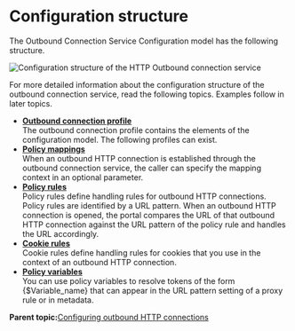 # Configuration structure

The Outbound Connection Service Configuration model has the following structure.

![Configuration structure of the HTTP Outbound connection service](../images/HTTP_OutBound_graphic_2.jpg)

For more detailed information about the configuration structure of the outbound connection service, read the following topics. Examples follow in later topics.

-   **[Outbound connection profile](../dev-portlet/outbhttp_cfg_strctr_obconn_profile.md)**  
The outbound connection profile contains the elements of the configuration model. The following profiles can exist.
-   **[Policy mappings](../dev-portlet/outbhttp_cfg_strctr_policy_mapng.md)**  
When an outbound HTTP connection is established through the outbound connection service, the caller can specify the mapping context in an optional parameter.
-   **[Policy rules](../dev-portlet/outbhttp_cfg_strctr_policy_rul.md)**  
Policy rules define handling rules for outbound HTTP connections. Policy rules are identified by a URL pattern. When an outbound HTTP connection is opened, the portal compares the URL of that outbound HTTP connection against the URL pattern of the policy rule and handles the URL accordingly.
-   **[Cookie rules](../dev-portlet/outbhttp_cfg_strctr_cookie_rul.md)**  
Cookie rules define handling rules for cookies that you use in the context of an outbound HTTP connection.
-   **[Policy variables](../dev-portlet/outbhttp_cfg_strctr_policy_variable.md)**  
You can use policy variables to resolve tokens of the form \{$Variable\_name\} that can appear in the URL pattern setting of a proxy rule or in metadata.

**Parent topic:**[Configuring outbound HTTP connections](../dev-portlet/outbhttp_cfg_oh_conns.md)

